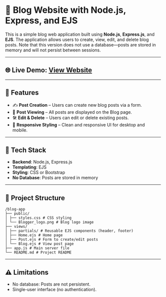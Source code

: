 # 📝 Blog Website with Node.js, Express, and EJS

This is a simple blog web application built using **Node.js**, **Express.js**, and **EJS**. The application allows users to create, view, edit, and delete blog posts. Note that this version does not use a database—posts are stored in memory and will not persist between sessions.

---

## 🌐 Live Demo: [View Website](https://blog-l72m.onrender.com)

---

## 📌 Features

- ✍️ **Post Creation** – Users can create new blog posts via a form.
- 📄 **Post Viewing** – All posts are displayed on the Blog page.
- 🛠️ **Edit & Delete** – Users can edit or delete existing posts.
- 💅 **Responsive Styling** – Clean and responsive UI for desktop and mobile.


---

## 🧰 Tech Stack

- **Backend**: Node.js, Express.js
- **Templating**: EJS
- **Styling**: CSS or Bootstrap
- **No Database**: Posts are stored in memory

---

## 📁 Project Structure
```
/blog-app
├── public/
│ ├── styles.css # CSS styling
│ └── Blogger_logo.png # Blog logo image
├── views/
│ ├── partials/ # Reusable EJS components (header, footer)
│ ├── Home.ejs # Home page
│ ├── Post.ejs # Form to create/edit posts
│ └── Blog.ejs # View post page
├── app.js # Main server file
└── README.md # Project README
```

---

## ⚠️ Limitations
- No database: Posts are not persistent.
- Single-user interface (no authentication).
